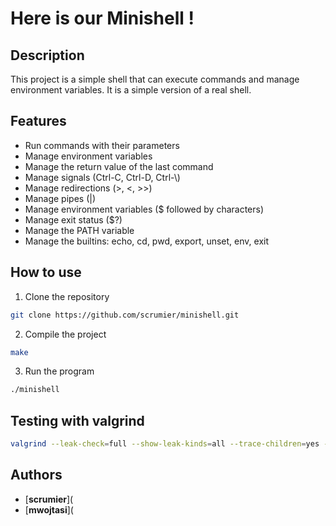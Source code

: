# Here is our Minishell !

## Description
This project is a simple shell that can execute commands and manage environment variables. It is a simple version of a real shell.

## Features
- Run commands with their parameters
- Manage environment variables
- Manage the return value of the last command
- Manage signals (Ctrl-C, Ctrl-D, Ctrl-\\)
- Manage redirections (>, <, >>)
- Manage pipes (|)
- Manage environment variables ($ followed by characters)
- Manage exit status ($?)
- Manage the PATH variable
- Manage the builtins: echo, cd, pwd, export, unset, env, exit

## How to use
1. Clone the repository
```bash
git clone https://github.com/scrumier/minishell.git
```
2. Compile the project
```bash
make
```
3. Run the program
```bash
./minishell
```

## Testing with valgrind
```bash
valgrind --leak-check=full --show-leak-kinds=all --trace-children=yes --track-fds=yes --suppressions=test.supp ./minishell
```

## Authors
- [**scrumier**](
- [**mwojtasi**](